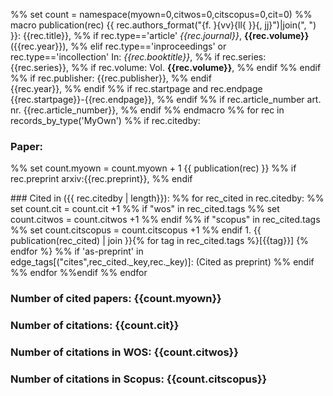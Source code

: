 %% set count = namespace(myown=0,citwos=0,citscopus=0,cit=0)
%% macro publication(rec)
{{  rec.authors_format("{f. }{vv}{ll{ }}{, jj}")|join(", ") }}: {{rec.title}},
%% if rec.type=='article'
  *{{rec.journal}}*,
**{{rec.volume}}**
({{rec.year}}),
%% elif rec.type=='inproceedings' or rec.type=='incollection'
In: *{{rec.booktitle}}*,
       %% if rec.series:
{{rec.series}},
           %% if rec.volume: 
Vol. **{{rec.volume}}**,
           %% endif 
       %% endif
       %% if rec.publisher: 
{{rec.publisher}},
       %% endif    
{{rec.year}},
    %% endif
    %% if rec.startpage and rec.endpage
{{rec.startpage}}-{{rec.endpage}},
    %% endif
    %% if rec.article_number
art. nr. {{rec.article_number}},
    %% endif
%% endmacro
%% for rec in records_by_type('MyOwn')
  %% if rec.citedby:
<p>

### Paper:  
%% set count.myown = count.myown + 1
  {{ publication(rec) }}
    %% if rec.preprint
arxiv:{{rec.preprint}},
    %% endif      
<p>  
### Cited in ({{ rec.citedby | length}}):
  %% for rec_cited in rec.citedby:
    %% set count.cit = count.cit +1
    %% if "wos" in rec_cited.tags
      %% set count.citwos = count.citwos +1
    %% endif
    %% if "scopus" in rec_cited.tags
      %% set count.citscopus = count.citscopus +1
    %% endif
 1. {{ publication(rec_cited) | join }}{% for tag in rec_cited.tags %}[{{tag}}] {% endfor %}
    %% if 'as-preprint' in edge_tags[("cites",rec_cited._key,rec._key)]:
(Cited as preprint)
    %% endif
  %% endfor
  %%endif
%% endfor
<p>

### Number of cited papers: {{count.myown}}
### Number of citations: {{count.cit}}
### Number of citations in WOS: {{count.citwos}}
### Number of citations in Scopus: {{count.citscopus}}

